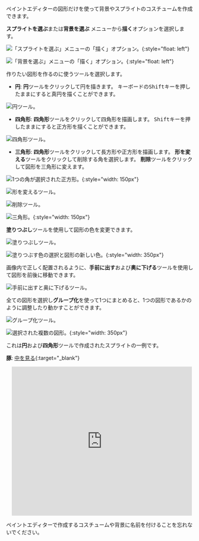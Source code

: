 ペイントエディターの図形だけを使って背景やスプライトのコスチュームを作成できます。

**スプライトを選ぶ**または**背景を選ぶ** メニューから**描く**オプションを選択します。

![「スプライトを選ぶ」メニューの「描く」オプション。](images/choose-a-sprite.png){:style="float: left"}

![「背景を選ぶ」メニューの「描く」オプション。](images/choose-a-backdrop.png){:style="float: left"}

作りたい図形を作るのに使うツールを選択します。

+ **円**: **円**ツールをクリックして円を描きます。 キーボードの<kbd>Shift</kbd>キーを押したままにすると真円を描くことができます。

![円ツール。](images/circle-tool.png)

+ **四角形**: **四角形**ツールをクリックして四角形を描画します。 <kbd>Shift</kbd>キーを押したままにすると正方形を描くことができます。

![四角形ツール。](images/rectangle-tool.png)

+ **三角形**: **四角形**ツールをクリックして長方形や正方形を描画します。 **形を変える**ツールをクリックして削除する角を選択します。 **削除**ツールをクリックして図形を三角形に変えます。

![1つの角が選択された正方形。](images/square.png){:style="width: 150px"}

![形を変えるツール。](images/reshape.png)

![削除ツール。](images/delete.png)

![三角形。](images/corner.png){:style="width: 150px"}

**塗りつぶし**ツールを使用して図形の色を変更できます。

![塗りつぶしツール。](images/fill-tool.png)

![塗りつぶす色の選択と図形の新しい色。](images/changed-colour.png){:style="width: 350px"}

画像内で正しく配置されるように、**手前に出す**および**奥に下げる**ツールを使用して図形を前後に移動できます。

![手前に出すと奥に下げるツール。](images/front-back-tools.png)

全ての図形を選択し**グループ化**を使って1つにまとめると、1つの図形であるかのように調整したり動かすことができます。

![グループ化ツール。](images/group.png)

![選択された複数の図形。](images/selected-shapes.png){:style="width: 350px"}

これは**円**および**四角形**ツールで作成されたスプライトの一例です。

**豚**: [中を見る](https://scratch.mit.edu/projects/495903163/editor){:target="_blank"}
<div class="scratch-preview" style="margin-left: 15px;">
  <iframe allowtransparency="true" width="485" height="402" src="https://scratch.mit.edu/projects/embed/495903163/?autostart=false" frameborder="0"></iframe>
</div>

ペイントエディターで作成するコスチュームや背景に名前を付けることを忘れないでください。

